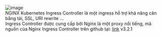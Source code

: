 ![image](https://github.com/HuyPham01/docs/assets/96679595/d001eb30-ef8c-42f6-9c82-8683ea5cd486)  
NGINX Kubernetes Ingress Controller là một ingress hỗ trợ khả năng căn bằng tải, SSL, URI rewrite ...  
Ingress Controller được cung cấp bởi Nginx là một proxy nổi tiếng, mã nguồn của Nginx Ingress Controller trên github tại: [link](https://github.com/nginxinc/kubernetes-ingress/tree/main) v3.2.1
